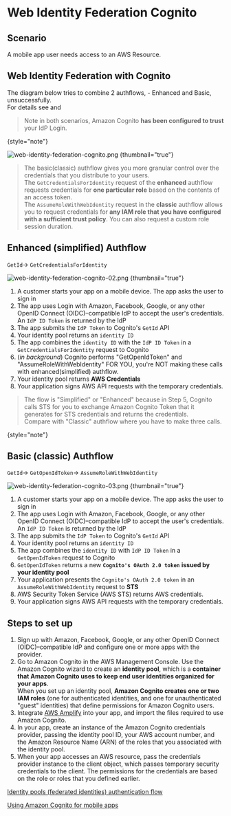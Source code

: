 # Web Identity Federation Cognito

## Scenario
A mobile app user needs access to an AWS Resource.

## Web Identity Federation with Cognito

The diagram below tries to combine 2 authflows, - Enhanced and Basic, unsuccessfully.<br/> For details see [](#enhanced-simplified-authflow)and [](#basic-classic-authflow)
> Note in both scenarios, Amazon Cognito **has been configured to trust** your IdP Login.
> 
{style="note"}

![web-identity-federation-cognito.png](web-identity-federation-cognito.png) {thumbnail="true"}

> The basic(classic) authflow gives you more granular control over the credentials that you distribute to your users.<br/>
> The `GetCredentialsForIdentity`
> request of the **enhanced** authflow requests credentials for **one particular role** based on the contents of an access token.<br/>
> The `AssumeRoleWithWebIdentity`
> request in the **classic** authflow allows you
> to request credentials for **any IAM role that you have configured with a sufficient trust policy**.
> You can also request a custom role session duration.

## Enhanced (simplified) Authflow

<ui-path><p><code>GetId</code>-> <code>GetCredentialsForIdentity</code></p></ui-path>

![web-identity-federation-cognito-02.png](web-identity-federation-cognito-02.png) {thumbnail="true"}

1. A customer starts your app on a mobile device. The app asks the user to sign in
2. The app uses Login with Amazon, Facebook, Google, or any other OpenID Connect (OIDC)–compatible IdP to accept the user's credentials.
An `IdP ID Token` is returned by the IdP
3. The app submits the `IdP Token` to Cognito's  `GetId` API
4. Your identity pool returns an `identity ID`
5. The app combines the `identity ID` with the `IdP ID Token` in a `GetCredentialsForIdentity` request to Cognito
6. (_in background_) Cognito performs "GetOpenIdToken" and "AssumeRoleWithWebIdentity" FOR YOU, you're NOT making these calls with enhanced(simplified) authflow.
7. Your identity pool returns **AWS Credentials**
8. Your application signs AWS API requests with the temporary credentials.

> The flow is "Simplified" or "Enhanced" because in Step 5, Cognito calls STS for you to exchange
> Amazon Cognito Token that it generates for STS credentials and returns the credentials.<br/>
> Compare with "Classic" authflow where you have to make three calls.
> 
{style="note"}

## Basic (classic) Authflow

<ui-path><p><code>GetId</code>-> <code>GetOpenIdToken</code>-> <code>AssumeRoleWithWebIdentity</code></p></ui-path>

![web-identity-federation-cognito-03.png](web-identity-federation-cognito-03.png) {thumbnail="true"}

1. A customer starts your app on a mobile device. The app asks the user to sign in
2. The app uses Login with Amazon, Facebook, Google,
   or any other OpenID Connect (OIDC)–compatible IdP to accept the user's credentials.
   An `IdP ID Token` is returned by the IdP
3. The app submits the `IdP Token` to Cognito's  `GetId` API
4. Your identity pool returns an `identity ID`
5. The app combines the `identity ID` with `IdP ID Token` in a `GetOpenIdToken` request to Cognito
6. `GetOpenIdToken` returns a new **`Cognito's OAuth 2.0 token`** **issued by your identity pool**
7. Your application presents the `Cognito's OAuth 2.0 token` in an `AssumeRoleWithWebIdentity` request to **STS**
8. AWS Security Token Service (AWS STS) returns AWS credentials.
9. Your application signs AWS API requests with the temporary credentials.

## Steps to set up
1. Sign up with Amazon, Facebook, Google, or any other OpenID Connect (OIDC)–compatible IdP and 
configure one or more apps with the provider.
2. Go to Amazon Cognito in the AWS Management Console. Use the Amazon Cognito wizard to create an **identity pool**, 
which is a **container that Amazon Cognito uses to keep end user identities organized for your apps**.<br/>
When you set up an identity pool, 
**Amazon Cognito creates one or two IAM roles** 
(one for authenticated identities, and one for unauthenticated "guest" identities) that define permissions for Amazon Cognito users.
3. Integrate [AWS Amplify](https://docs.amplify.aws) into your app, and import the files required to use Amazon Cognito.
4. In your app, create an instance of the Amazon Cognito credentials provider, passing the identity pool ID, 
your AWS account number, and the Amazon Resource Name (ARN) of the roles that you associated with the identity pool.
5. When your app accesses an AWS resource, pass the credentials provider instance to the client object,
which passes temporary security credentials to the client.
The permissions for the credentials are based on the role or roles that you defined earlier.

[Identity pools (federated identities) authentication flow](https://docs.aws.amazon.com/cognito/latest/developerguide/authentication-flow.html)

[Using Amazon Cognito for mobile apps](https://docs.aws.amazon.com/IAM/latest/UserGuide/id_roles_providers_oidc_cognito.html)
